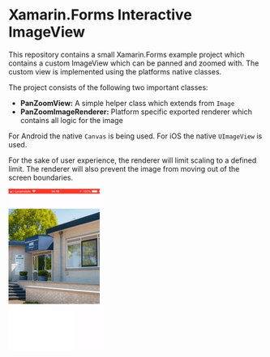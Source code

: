 # Xamarin.Forms Interactive ImageView
This repository contains a small Xamarin.Forms example project which contains a custom ImageView which
can be panned and zoomed with. The custom view is implemented using the platforms native classes.

The project consists of the following two important classes:

- **PanZoomView:** A simple helper class which extends from `Image`
- **PanZoomImageRenderer:**  Platform specific exported renderer which contains all logic for the image

 For Android the native `Canvas` is being used. For iOS the native `UImageView` is used.
 
 For the sake of user experience, the renderer will limit scaling to a defined limit. The renderer
 will also prevent the image from moving out of the screen boundaries.
 
![alt text](images/ios.gif "Screen recording")
